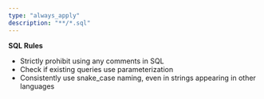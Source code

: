 ```yaml
---
type: "always_apply"
description: "**/*.sql"
---
```

**SQL Rules**

- Strictly prohibit using any comments in SQL
- Check if existing queries use parameterization
- Consistently use snake_case naming, even in strings appearing in other languages
